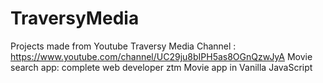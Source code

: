 # TraversyMedia

Projects made from Youtube Traversy Media Channel : https://www.youtube.com/channel/UC29ju8bIPH5as8OGnQzwJyA
Movie search app: complete web developer ztm
Movie app in Vanilla JavaScript
